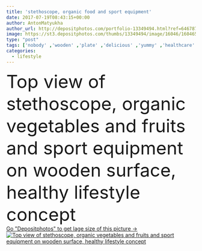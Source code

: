 ```yaml
---
title: 'stethoscope, organic food and sport equipment'
date: 2017-07-19T08:43:15+00:00
author: AntonMatyukha
author_url: http://depositphotos.com/portfolio-13349494.html?ref=64678756
image: https://st3.depositphotos.com/thumbs/13349494/image/16046/160465162/api_thumb_450.jpg?forcejpeg=true
type: "post"
tags: ['nobody' ,'wooden' ,'plate' ,'delicious' ,'yummy' ,'healthcare' ,'vegetarian' ,'vegetables' ,'stethoscope' ,'lifestyle' ,'organic' ,'wood' ,'eco' ,'surface' ,'nuts' ,'fruits' ,'antioxidant' ,'vegan' ,'still life' ,'Healthy Eating' ,'Medical Equipment' ,'top view' ,'heart shaped' ,'raw food' ,'from above' ,'raw food diet' ,'sport equipment' ,'clean eating' ]
categories: 
  - lifestyle
---
```

<div aling="center">
            <font size="60"> Top view of stethoscope, organic vegetables and fruits and sport equipment on wooden surface, healthy lifestyle concept</font>   
</div>
<div>
    <a href='https://depositphotos.com/160465162/stock-photo-stethoscope-organic-food-and-sport.html?ref=64678756' target=_blank > Go "Depositphotos" to get lage size of this picture ->
        <img href='https://depositphotos.com/160465162/stock-photo-stethoscope-organic-food-and-sport.html?ref=64678756' src='https://st3.depositphotos.com/13349494/16046/i/950/depositphotos_160465162-stock-photo-stethoscope-organic-food-and-sport.jpg?forcejpeg=true' alt='Top view of stethoscope, organic vegetables and fruits and sport equipment on wooden surface, healthy lifestyle concept' >
    </a>
</div>

